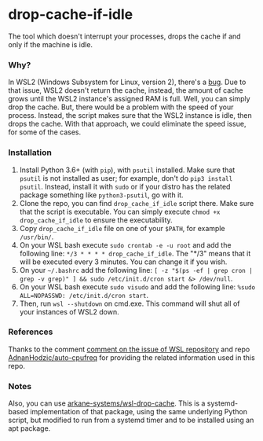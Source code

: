 # drop-cache-if-idle
The tool which doesn't interrupt your processes, drops the cache if and only if the machine is idle.

### Why?
In WSL2 (Windows Subsystem for Linux, version 2), there's a [bug](https://github.com/microsoft/WSL/issues/4166). Due to that issue, WSL2 doesn't return the cache, instead, the amount of cache grows until the WSL2 instance's assigned RAM is full. Well, you can simply drop the cache. But, there would be a problem with the speed of your process. Instead, the script makes sure that the WSL2 instance is idle, then drops the cache. With that approach, we could eliminate the speed issue, for some of the cases.

### Installation
1. Install Python 3.6+ (with `pip`), with `psutil` installed. Make sure that `psutil` is not installed as user; for example, don't do `pip3 install psutil`. Instead, install it with `sudo` or if your distro has the related package something like `python3-psutil`, go with it.
2. Clone the repo, you can find `drop_cache_if_idle` script there. Make sure that the script is executable. You can simply execute `chmod +x drop_cache_if_idle` to ensure the executability.
3. Copy `drop_cache_if_idle` file on one of your `$PATH`, for example `/usr/bin/`. 
4. On your WSL bash execute `sudo crontab -e -u root` and add the following line: `*/3 * * * * drop_cache_if_idle`. The "*/3" means that it will be executed every 3 minutes. You can change it if you wish.
5. On your `~/.bashrc` add the following line: `[ -z "$(ps -ef | grep cron | grep -v grep)" ] && sudo /etc/init.d/cron start &> /dev/null`.
6. On your WSL bash execute `sudo visudo` and add the following line: `%sudo ALL=NOPASSWD: /etc/init.d/cron start`.
7. Then, run `wsl --shutdown` on cmd.exe. This command will shut all of your instances of WSL2 down.

### References
Thanks to the comment [comment on the issue of WSL repository](https://github.com/microsoft/WSL/issues/4166#issuecomment-618159162) and repo [AdnanHodzic/auto-cpufreq](https://github.com/AdnanHodzic/auto-cpufreq) for providing the related information used in this repo. 

### Notes
Also, you can use [arkane-systems/wsl-drop-cache]( https://github.com/arkane-systems/wsl-drop-cache). This is a systemd-based implementation of that package, using the same underlying Python script, but modified to run from a systemd timer and to be installed using an apt package. 
